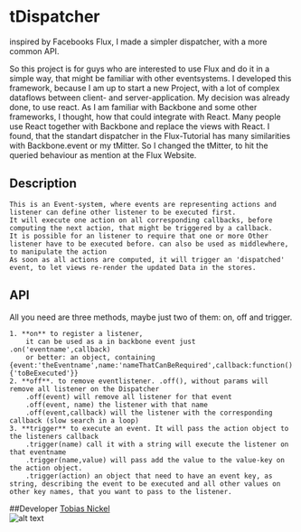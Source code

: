 # tDispatcher
inspired by Facebooks Flux, I made a simpler dispatcher, with a more common API. 

So this project is for guys who are interested to use Flux and do it in a simple way, that might be familiar with other eventsystems.
I developed this framework, because I am up to start a new Project, with a lot of complex dataflows between client- and server-application.
My decision was already done, to use react. As I am familiar with Backbone and some other frameworks, I thought, how that could integrate with React. Many people use React together with Backbone and replace the views with React. I found, that the standart dispatcher in the Flux-Tutorial has many similarities with Backbone.event or my tMitter. So I changed the tMitter, to hit the queried behaviour as mention at the Flux Website.

## Description
	This is an Event-system, where events are representing actions and listener can define other listener to be executed first.
	It will execute one action on all corresponding callbacks, before computing the next action, that might be triggered by a callback.
	It is possible for an listener to require that one or more Other listener have to be executed before. can also be used as middlewhere, to manipulate the action
	As soon as all actions are computed, it will trigger an 'dispatched' event, to let views re-render the updated Data in the stores.

## API
All you need are three methods, maybe just two of them: on, off and trigger.

	1. **on** to register a listener,
		it can be used as a in backbone event just .on('eventname',callback)
		or better: an object, containing {event:'theEventname',name:'nameThatCanBeRequired',callback:function(){'toBeExecuted'}}
	2. **off**. to remove eventlistener. .off(), without params will remove all listener on the Dispatcher
		.off(event) will remove all listener for that event
		.off(event, name) the listener with that name
		.off(event,callback) will the listener with the corresponding callback (slow search in a loop)
	3. **trigger** to execute an event. It will pass the action object to the listeners callback
		.trigger(name) call it with a string will execute the listener on that eventname
		.trigger(name,value) will pass add the value to the value-key on the action object.
		.trigger(action) an object that need to have an event key, as string, describing the event to be executed and all other values on other key names, that you want to pass to the listener.

##Developer
[Tobias Nickel](http://tnickel.de/)  
![alt text](https://avatars1.githubusercontent.com/u/4189801?s=150) 
